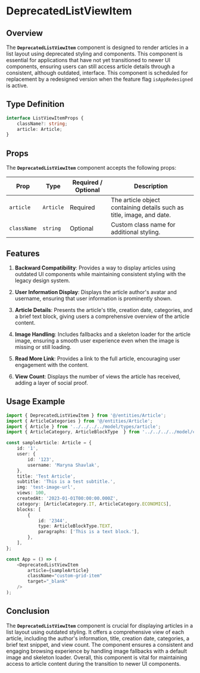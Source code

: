 # DeprecatedListViewItem

## Overview
The **`DeprecatedListViewItem`** component is designed to render articles in a list layout using deprecated styling and components. This component is essential for applications that have not yet transitioned to newer UI components, ensuring users can still access article details through a consistent, although outdated, interface. This component is scheduled for replacement by a redesigned version when the feature flag `isAppRedesigned` is active.

## Type Definition 
```typescript
interface ListViewItemProps {
    className?: string;
    article: Article;
}
```

## Props
The **`DeprecatedListViewItem`** component accepts the following props:

| Prop       | Type       | Required / Optional | Description                                                               |
|------------|------------|----------------------|---------------------------------------------------------------------------|
| `article` | `Article`   | Required             | The article object containing details such as title, image, and date.              |
| `className` | `string`   | Optional             | Custom class name for additional styling.                                 |


## Features
1. **Backward Compatibility**:  Provides a way to display articles using outdated UI components while maintaining consistent styling with the legacy design system.

2. **User Information Display**: Displays the article author's avatar and username, ensuring that user information is prominently shown.

3. **Article Details**: Presents the article's title, creation date, categories, and a brief text block, giving users a comprehensive overview of the article content.

4. **Image Handling**: Includes fallbacks and a skeleton loader for the article image, ensuring a smooth user experience even when the image is missing or still loading.

5. **Read More Link**: Provides a link to the full article, encouraging user engagement with the content.

6. **View Count**: Displays the number of views the article has received, adding a layer of social proof.

## Usage Example
```typescript jsx
import { DeprecatedListViewItem } from '@/entities/Article';
import { ArticleCategories } from '@/entities/Article';
import { Article } from '../../../../model/types/article';
import { ArticleCategory, ArticleBlockType  } from '../../../../model/consts/articleConsts';

const sampleArticle: Article = {
    id: '1',
    user: {
        id: '123',
        username: 'Maryna Shavlak',
    },
    title: 'Test Article',
    subtitle: 'This is a test subtitle.',
    img: 'test-image-url',
    views: 100,
    createdAt: '2023-01-01T00:00:00.000Z',
    category: [ArticleCategory.IT, ArticleCategory.ECONOMICS],
    blocks: [
        {
            id: '2344',
            type: ArticleBlockType.TEXT,
            paragraphs: ['This is a text block.'],
        },
    ],
};

const App = () => (
    <DeprecatedListViewItem
        article={sampleArticle}
        className="custom-grid-item"
        target="_blank"
    />
);
```
## Conclusion
The **`DeprecatedListViewItem`** component is crucial for displaying articles in a list layout using outdated styling. It offers a comprehensive view of each article, including the author's information, title, creation date, categories, a brief text snippet, and view count. The component ensures a consistent and engaging browsing experience by handling image fallbacks with a default image and skeleton loader. Overall, this component is vital for maintaining access to article content during the transition to newer UI components.
